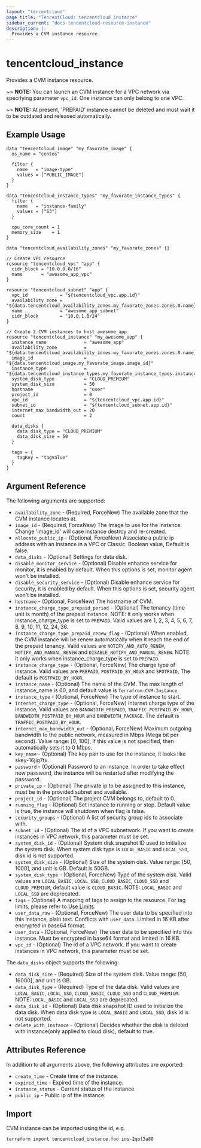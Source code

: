 ```yaml
---
layout: "tencentcloud"
page_title: "TencentCloud: tencentcloud_instance"
sidebar_current: "docs-tencentcloud-resource-instance"
description: |-
  Provides a CVM instance resource.
---
```


# tencentcloud_instance

Provides a CVM instance resource.

~> **NOTE:** You can launch an CVM instance for a VPC network via specifying parameter `vpc_id`. One instance can only belong to one VPC.

~> **NOTE:** At present, 'PREPAID' instance cannot be deleted and must wait it to be outdated and released automatically.

## Example Usage

```hcl
data "tencentcloud_image" "my_favorate_image" {
  os_name = "centos"

  filter {
    name   = "image-type"
    values = ["PUBLIC_IMAGE"]
  }
}

data "tencentcloud_instance_types" "my_favorate_instance_types" {
  filter {
    name   = "instance-family"
    values = ["S3"]
  }

  cpu_core_count = 1
  memory_size    = 1
}

data "tencentcloud_availability_zones" "my_favorate_zones" {}

// Create VPC resource
resource "tencentcloud_vpc" "app" {
  cidr_block = "10.0.0.0/16"
  name       = "awesome_app_vpc"
}

resource "tencentcloud_subnet" "app" {
  vpc_id            = "${tencentcloud_vpc.app.id}"
  availability_zone = "${data.tencentcloud_availability_zones.my_favorate_zones.zones.0.name}"
  name              = "awesome_app_subnet"
  cidr_block        = "10.0.1.0/24"
}

// Create 2 CVM instances to host awesome_app
resource "tencentcloud_instance" "my_awesome_app" {
  instance_name              = "awesome_app"
  availability_zone          = "${data.tencentcloud_availability_zones.my_favorate_zones.zones.0.name}"
  image_id                   = "${data.tencentcloud_image.my_favorate_image.image_id}"
  instance_type              = "${data.tencentcloud_instance_types.my_favorate_instance_types.instance_types.0.instance_type}"
  system_disk_type           = "CLOUD_PREMIUM"
  system_disk_size           = 50
  hostname                   = "user"
  project_id                 = 0
  vpc_id                     = "${tencentcloud_vpc.app.id}"
  subnet_id                  = "${tencentcloud_subnet.app.id}"
  internet_max_bandwidth_out = 20
  count                      = 2

  data_disks {
    data_disk_type = "CLOUD_PREMIUM"
    data_disk_size = 50
  }

  tags = {
    tagKey = "tagValue"
  }
}
```

## Argument Reference

The following arguments are supported:

* `availability_zone` - (Required, ForceNew) The available zone that the CVM instance locates at.
* `image_id` - (Required, ForceNew) The Image to use for the instance. Change 'image_id' will case instance destroy and re-created.
* `allocate_public_ip` - (Optional, ForceNew) Associate a public ip address with an instance in a VPC or Classic. Boolean value, Default is false.
* `data_disks` - (Optional) Settings for data disk.
* `disable_monitor_service` - (Optional) Disable enhance service for monitor, it is enabled by default. When this options is set, monitor agent won't be installed.
* `disable_security_service` - (Optional) Disable enhance service for security, it is enabled by default. When this options is set, security agent won't be installed.
* `hostname` - (Optional, ForceNew) The hostname of CVM.
* `instance_charge_type_prepaid_period` - (Optional) The tenancy (time unit is month) of the prepaid instance, NOTE: it only works when instance_charge_type is set to `PREPAID`. Valid values are 1, 2, 3, 4, 5, 6, 7, 8, 9, 10, 11, 12, 24, 36.
* `instance_charge_type_prepaid_renew_flag` - (Optional) When enabled, the CVM instance will be renew automatically when it reach the end of the prepaid tenancy. Valid values are `NOTIFY_AND_AUTO_RENEW`, `NOTIFY_AND_MANUAL_RENEW` and `DISABLE_NOTIFY_AND_MANUAL_RENEW`. NOTE: it only works when instance_charge_type is set to `PREPAID`.
* `instance_charge_type` - (Optional, ForceNew) The charge type of instance. Valid values are `PREPAID`, `POSTPAID_BY_HOUR` and `SPOTPAID`, The default is `POSTPAID_BY_HOUR`.
* `instance_name` - (Optional) The name of the CVM. The max length of instance_name is 60, and default value is `Terrafrom-CVM-Instance`.
* `instance_type` - (Optional, ForceNew) The type of instance to start.
* `internet_charge_type` - (Optional, ForceNew) Internet charge type of the instance, Valid values are `BANDWIDTH_PREPAID`, `TRAFFIC_POSTPAID_BY_HOUR`, `BANDWIDTH_POSTPAID_BY_HOUR` and `BANDWIDTH_PACKAGE`. The default is `TRAFFIC_POSTPAID_BY_HOUR`.
* `internet_max_bandwidth_out` - (Optional, ForceNew) Maximum outgoing bandwidth to the public network, measured in Mbps (Mega bit per second). Value range: [0, 100], If this value is not specified, then automatically sets it to 0 Mbps.
* `key_name` - (Optional) The key pair to use for the instance, it looks like skey-16jig7tx.
* `password` - (Optional) Password to an instance. In order to take effect new password, the instance will be restarted after modifying the password.
* `private_ip` - (Optional) The private ip to be assigned to this instance, must be in the provided subnet and available.
* `project_id` - (Optional) The project CVM belongs to, default to 0.
* `running_flag` - (Optional) Set instance to running or stop. Default value is true, the instance will shutdown when flag is false.
* `security_groups` - (Optional) A list of security group ids to associate with.
* `subnet_id` - (Optional) The id of a VPC subnetwork. If you want to create instances in VPC network, this parameter must be set.
* `system_disk_id` - (Optional) System disk snapshot ID used to initialize the system disk. When system disk type is `LOCAL_BASIC` and `LOCAL_SSD`, disk id is not supported.
* `system_disk_size` - (Optional) Size of the system disk. Value range: [50, 1000], and unit is GB. Default is 50GB.
* `system_disk_type` - (Optional, ForceNew) Type of the system disk. Valid values are `LOCAL_BASIC`, `LOCAL_SSD`, `CLOUD_BASIC`, `CLOUD_SSD` and `CLOUD_PREMIUM`, default value is `CLOUD_BASIC`. NOTE: `LOCAL_BASIC` and `LOCAL_SSD` are deprecated.
* `tags` - (Optional) A mapping of tags to assign to the resource. For tag limits, please refer to [Use Limits](https://intl.cloud.tencent.com/document/product/651/13354).
* `user_data_raw` - (Optional, ForceNew) The user data to be specified into this instance, plain text. Conflicts with `user_data`. Limited in 16 KB after encrypted in base64 format.
* `user_data` - (Optional, ForceNew) The user data to be specified into this instance. Must be encrypted in base64 format and limited in 16 KB.
* `vpc_id` - (Optional) The id of a VPC network. If you want to create instances in VPC network, this parameter must be set.

The `data_disks` object supports the following:

* `data_disk_size` - (Required) Size of the system disk. Value range: [50, 16000], and unit is GB.
* `data_disk_type` - (Required) Type of the data disk. Valid values are `LOCAL_BASIC`, `LOCAL_SSD`, `CLOUD_BASIC`, `CLOUD_SSD` and `CLOUD_PREMIUM`. NOTE: `LOCAL_BASIC` and `LOCAL_SSD` are deprecated.
* `data_disk_id` - (Optional) Data disk snapshot ID used to initialize the data disk. When data disk type is `LOCAL_BASIC` and `LOCAL_SSD`, disk id is not supported.
* `delete_with_instance` - (Optional) Decides whether the disk is deleted with instance(only applied to cloud disk), default to true.

## Attributes Reference

In addition to all arguments above, the following attributes are exported:

* `create_time` - Create time of the instance.
* `expired_time` - Expired time of the instance.
* `instance_status` - Current status of the instance.
* `public_ip` - Public ip of the instance.


## Import

CVM instance can be imported using the id, e.g.

```
terraform import tencentcloud_instance.foo ins-2qol3a80
```


